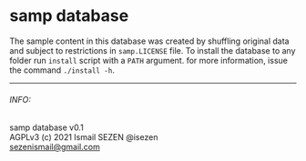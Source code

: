 # samp database

 The sample content in this database was created by shuffling original
data and subject to restrictions in `samp.LICENSE` file. To install
the database to any folder run `install` script with a `PATH`
argument. for more information, issue the command `./install -h`.

---
###### INFO:
samp database v0.1  
AGPLv3 (c) 2021 Ismail SEZEN @isezen  
sezenismail@gmail.com